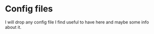 # Config files
I will drop any config file I find useful to have here and maybe some info about it.
